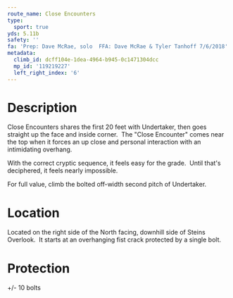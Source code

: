 ```yaml
---
route_name: Close Encounters
type:
  sport: true
yds: 5.11b
safety: ''
fa: 'Prep: Dave McRae, solo  FFA: Dave McRae & Tyler Tanhoff 7/6/2018'
metadata:
  climb_id: dcff104e-1dea-4964-b945-0c1471304dcc
  mp_id: '119219227'
  left_right_index: '6'
---
```

# Description
Close Encounters shares the first 20 feet with Undertaker, then goes straight up the face and inside corner.  The "Close Encounter" comes near the top when it forces an up close and personal interaction with an intimidating overhang.

With the correct cryptic sequence, it feels easy for the grade.  Until that's deciphered, it feels nearly impossible.

For full value, climb the bolted off-width second pitch of Undertaker.

# Location
Located on the right side of the North facing, downhill side of Steins Overlook.  It starts at an overhanging fist crack protected by a single bolt.

# Protection
+/- 10 bolts
